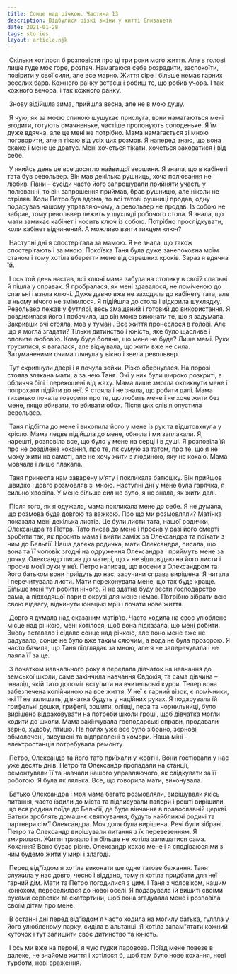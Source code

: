 ```yaml
---
title: Сонце над річкою. Частина 13
description: Відбулися різкі зміни у житті Єлизавети
date: 2021-01-28
tags: stories
layout: article.njk
---
```


​            Скільки хотілося б розповісти про ці три роки мого життя. Але в голові лише гуде моє горе, розпач. Намагаюся себе розрадити, заспокоїти, повірити у свої сили, але все марно. Життя сіре і більше немає гарних веселих барв. Кожного ранку встаєш і робиш те, що робив учора. І так кожного вечора, і так кожного ранку. 

​              Знову відійшла зима, прийшла весна, але не в мою душу.

​              Я чую, як за моєю спиною шушукає прислуга, вони намагаються мені вгодити, готують смачненьке, частіше пропонують солоденьке. Я їм дуже вдячна, але це мені не потрібно. Мама намагається зі мною поговорити, але я тікаю від усіх цих розмов. Я наперед знаю, що вона скаже і мене це дратує. Мені хочеться тікати, хочеться заховатися і від себе. 

​             У якийсь день це все досягло найвищої вершини. Я знала, що в кабінеті тата був револьвер. Він мав декілька рушниць, хоча полювання не любив. Пани – сусіди часто його запрошували прийняти участь у полюванні, то він запрошення приймав, брав рушницю, але ніколи не стріляв. Коли Петро був вдома, то всі татові рушниці продав, одну подарував нашому управляючому, а револьвер не продав. Із собою не забрав, тому револьвер лежить у шухляді робочого стола. Я знала, що мати замикає кабінет і носить ключ із собою. Потрібно прослідкувати, коли кабінет відчинений. А можливо взяти тихцем ключ? 

​           Наступні дні я спостерігала за мамою. Я не знала, що також спостерігають і за мною. Покоївка Таня була дуже занепокоєна моїм станом і тому хотіла вберегти мене від страшних кроків. Зараз я вдячна їй.

​            І ось той день настав, всі ключі мама забула на столику в своїй спальні й пішла у справах. Я пробралася, як мені здавалося, не поміченою до спальні і взяла ключі. Дуже давно вже не заходила до кабінету тата, але в ньому нічого не змінилося. Я підійшла до стола і відкрила шухлядку. Револьвер лежав у футлярі, весь змащений і готовий до використання. Я роздивилася його і побачила, що він може виконати те, що я задумала. Закривши очі стояла, мов у тумані. Все життя пронеслося в голові. Але що я могла згадати? Тільки дитинство і юність, яке було щасливе і оповите любов’ю. Кому буде боляче, що мене не буде? Лише мамі. Руки трусилися, я вагалася, але відчувала, що жити вже не сила. Затуманеними очима глянула у вікно і звела револьвер. 

​          Тут скрипнули двері і я почула зойки. Різко обернулася. На порозі стояла злякана мати, а за нею Таня. Очі у них були широко розкриті, а обличчя білі і перекошені від жаху. Мама лише змогла окликнути мене і попрохати підійти до неї. Я стояла і не знала, що робити далі. Мама тихенько почала говорити про те, що любить мене і не хоче жити без мене, якщо вбивати, то вбивати обох. Після цих слів я опустила револьвер. 

​          Таня підбігла до мене і вихопила його у мене із рук та відштовхнула у крісло. Мама ледве підійшла до мене, обняла і ми заплакали. Я, нарешті, розповіла все, що було у мене на серці і в душі. Я розповіла їй про не розділене кохання, про те, як сумую за татом, про те, що я не можу жити на самоті, але не хочу жити з людиною, яку не кохаю. Мама мовчала і лише плакала. 

​           Таня принесла нам заварену м’яту і покликала батюшку. Він прийшов швидко і довго розмовляв зі мною. Наступні дні у мене була гарячка, я сильно хворіла. У мене більше сил не було, я не знала, як жити далі. 

​             Після того, як я одужала, мама покликала мене до себе. Я не думала, що розмова буде довгою та важкою. Про що ми розмовляли? Матінка показала мені декілька листів. Це були листи тата, нашої родички, Олександра та Петра. Тато писав до мене і просив у разі його смерті зробити так, як просить мама і вийти заміж за Олександра та поїхати з ним до Бельгії. Наша далека родичка, мати Олександра, писала, що вона та її чоловік згодні на одруження Олександра і приймуть мене за дочку. Олександр писав до матері, що я не відповідаю на його листи і просив моєї руки у неї. Петро написав, що восени з Олександром та його батьком вони приїдуть до нас, заручини справа вирішена. Я читала і перечитувала листи. Мати переконувала мене, що так буде краще. Більше мені тут робити нічого. Я не здатна буду вести господарство сама, а підходящої пари в окрузі для мене немає. Потрібно зібрати всю свою відвагу, відкинути юнацькі мрії і почати нове життя. 

​           Довго я думала над сказаним матір’ю. Часто ходила на своє улюблене місце над річкою, мені хотілося, щоб вона підказала, що мені робити. Знову вставало і сідало сонце над річкою, але воно мене вже не радувало, сонце не було вже таким сяючим, а вода не була прозорою. Я часто бачила, що Таня підглядає за мною, але я не заперечувала і не лаяла її за це.  

​           З початком навчального року я передала дівчаток на навчання до земської школи, саме закінчила навчання Євдокія, та сама дівчина – інвалід, якій тато допоміг вступити на вчительські курси. Тепер вона забезпечена копійчиною на все життя. У неї є гарний візок, є помічники, які її не залишать, дівчатка будуть у надійних руках. Я подарувала їй грифельні дошки, грифелі, зошити, олівці, пера та чорнильниці, було вирішено відраховувати на потреби школи гроші, щоб дівчатка могли ходити до школи. Мама закінчувала господарські справи, продавали зерно, худобу, птицю. На полях уже все було зібрано, зернові обмолочені, висушені та відправлені в комори. Наша міні – електростанція потребувала ремонту.  

​            Петро, Олександр та його тато приїхали у жовтні. Вони гостювали у нас уже десять днів. Петро та Олександр пропадали на станції, ремонтували її та навчали нашого управляючого, як слідкувати за її роботою. Я була як лялька. Все, що говорила мати, виконувала. 

​           Батько Олександра і моя мама багато розмовляли, вирішували якісь питання, часто їздили до міста та підписували папери і решті вирішили, що вся родина поїде до Бельгії, де буде вінчання в православній церкві.  Батьки зроблять  домашнє  святкування, будуть найближчі родичі та партнери сім’ї Олександра. Моя доля була вирішена. Речі були зібрані. Петро та Олександр вирішували питання з їх перевезенням. Я змирилася. Життя тривало і я більше не хотіла залишатися сама. Кохання? Воно буває різне. Олександр кохає мене і я сподіваюся ми з ним будемо жити у мирі і злагоді. 

​        Перед від"їздом я хотіла виконати ще одне татове бажання. Таня служила у нас довго, чесно і віддано, тому я хотіла придбати для неї гарний дім. Мати та Петро погодилися з цим. І Таня з чоловіком, нашим конюхом, переселилася до нової оселі. Я подарувала їй вишиті своїми руками серветки та скатертини, щоб вона згадувала мене і розповіла своїм дітям про мене. 

​        В останні дні перед від"їздом я часто ходила на могилу батька, гуляла у його улюбленому парку, сиділа в альтанці. Я хотіла запам"ятати кожний куточок і тут залишити своє дитинство та юність. 

​        І ось ми вже на пероні, я чую гудки паровоза. Поїзд мене повезе в далеке, не знайоме життя і хотілося б, щоб там було нове кохання, нові турботи, нові враження.   

